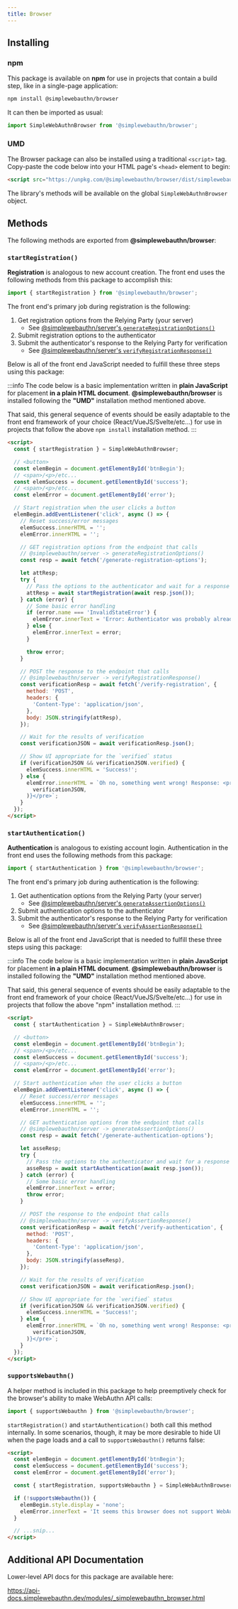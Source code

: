```yaml
---
title: Browser
---
```


## Installing

### npm

This package is available on **npm** for use in projects that contain a build step, like
in a single-page application:

```bash
npm install @simplewebauthn/browser
```

It can then be imported as usual:

```js
import SimpleWebAuthnBrowser from '@simplewebauthn/browser';
```

### UMD

The Browser package can also be installed using a traditional `<script>` tag. Copy-paste the code below into your HTML page's `<head>` element to begin:

```html
<script src="https://unpkg.com/@simplewebauthn/browser/dist/simplewebauthn-browser.min.js"></script>
```

The library's methods will be available on the global `SimpleWebAuthnBrowser` object.

## Methods

The following methods are exported from **@simplewebauthn/browser**:

### `startRegistration()`

**Registration** is analogous to new account creation. The front end uses the following methods from this package to accomplish this:

```js
import { startRegistration } from '@simplewebauthn/browser';
```

The front end's primary job during registration is the following:

1. Get registration options from the Relying Party (your server)
    - See [@simplewebauthn/server's `generateRegistrationOptions()`](packages/server.md#1-generate-registration-options)
2. Submit registration options to the authenticator
3. Submit the authenticator's response to the Relying Party for verification
    - See [@simplewebauthn/server's `verifyRegistrationResponse()`](packages/server.md#2-verify-registration-response)

Below is all of the front end JavaScript needed to fulfill these three steps using this package:

:::info
The code below is a basic implementation written in **plain JavaScript** for placement **in a plain HTML document**. **@simplewebauthn/browser** is installed following the **"UMD"** installation method mentioned above.

That said, this general sequence of events should be easily adaptable to the front end framework of your choice (React/VueJS/Svelte/etc...) for use in projects that follow the above `npm install` installation method.
:::

```html
<script>
  const { startRegistration } = SimpleWebAuthnBrowser;

  // <button>
  const elemBegin = document.getElementById('btnBegin');
  // <span>/<p>/etc...
  const elemSuccess = document.getElementById('success');
  // <span>/<p>/etc...
  const elemError = document.getElementById('error');

  // Start registration when the user clicks a button
  elemBegin.addEventListener('click', async () => {
    // Reset success/error messages
    elemSuccess.innerHTML = '';
    elemError.innerHTML = '';

    // GET registration options from the endpoint that calls
    // @simplewebauthn/server -> generateRegistrationOptions()
    const resp = await fetch('/generate-registration-options');

    let attResp;
    try {
      // Pass the options to the authenticator and wait for a response
      attResp = await startRegistration(await resp.json());
    } catch (error) {
      // Some basic error handling
      if (error.name === 'InvalidStateError') {
        elemError.innerText = 'Error: Authenticator was probably already registered by user';
      } else {
        elemError.innerText = error;
      }

      throw error;
    }

    // POST the response to the endpoint that calls
    // @simplewebauthn/server -> verifyRegistrationResponse()
    const verificationResp = await fetch('/verify-registration', {
      method: 'POST',
      headers: {
        'Content-Type': 'application/json',
      },
      body: JSON.stringify(attResp),
    });

    // Wait for the results of verification
    const verificationJSON = await verificationResp.json();

    // Show UI appropriate for the `verified` status
    if (verificationJSON && verificationJSON.verified) {
      elemSuccess.innerHTML = 'Success!';
    } else {
      elemError.innerHTML = `Oh no, something went wrong! Response: <pre>${JSON.stringify(
        verificationJSON,
      )}</pre>`;
    }
  });
</script>
```

### `startAuthentication()`

**Authentication** is analogous to existing account login. Authentication in the front end uses the following methods from this package:

```js
import { startAuthentication } from '@simplewebauthn/browser';
```

The front end's primary job during authentication is the following:

1. Get authentication options from the Relying Party (your server)
    - See [@simplewebauthn/server's `generateAssertionOptions()`](packages/server.md#1-generate-authentication-options)
2. Submit authentication options to the authenticator
3. Submit the authenticator's response to the Relying Party for verification
    - See [@simplewebauthn/server's `verifyAssertionResponse()`](packages/server.md#2-verify-authentication-response)

Below is all of the front end JavaScript that is needed to fulfill these three steps using this package:

:::info
The code below is a basic implementation written in **plain JavaScript** for placement **in a plain HTML document**. **@simplewebauthn/browser** is installed following the **"UMD"** installation method mentioned above.

That said, this general sequence of events should be easily adaptable to the front end framework of your choice (React/VueJS/Svelte/etc...) for use in projects that follow the above "npm" installation method.
:::

```html
<script>
  const { startAuthentication } = SimpleWebAuthnBrowser;

  // <button>
  const elemBegin = document.getElementById('btnBegin');
  // <span>/<p>/etc...
  const elemSuccess = document.getElementById('success');
  // <span>/<p>/etc...
  const elemError = document.getElementById('error');

  // Start authentication when the user clicks a button
  elemBegin.addEventListener('click', async () => {
    // Reset success/error messages
    elemSuccess.innerHTML = '';
    elemError.innerHTML = '';

    // GET authentication options from the endpoint that calls
    // @simplewebauthn/server -> generateAssertionOptions()
    const resp = await fetch('/generate-authentication-options');

    let asseResp;
    try {
      // Pass the options to the authenticator and wait for a response
      asseResp = await startAuthentication(await resp.json());
    } catch (error) {
      // Some basic error handling
      elemError.innerText = error;
      throw error;
    }

    // POST the response to the endpoint that calls
    // @simplewebauthn/server -> verifyAssertionResponse()
    const verificationResp = await fetch('/verify-authentication', {
      method: 'POST',
      headers: {
        'Content-Type': 'application/json',
      },
      body: JSON.stringify(asseResp),
    });

    // Wait for the results of verification
    const verificationJSON = await verificationResp.json();

    // Show UI appropriate for the `verified` status
    if (verificationJSON && verificationJSON.verified) {
      elemSuccess.innerHTML = 'Success!';
    } else {
      elemError.innerHTML = `Oh no, something went wrong! Response: <pre>${JSON.stringify(
        verificationJSON,
      )}</pre>`;
    }
  });
</script>
```

### `supportsWebauthn()`

A helper method is included in this package to help preemptively check for the browser's ability to make WebAuthn API calls:

```js
import { supportsWebauthn } from '@simplewebauthn/browser';
```

`startRegistration()` and `startAuthentication()` both call this method internally. In some scenarios, though, it may be more desirable to hide UI when the page loads and a call to `supportsWebauthn()` returns false:

```html
<script>
  const elemBegin = document.getElementById('btnBegin');
  const elemSuccess = document.getElementById('success');
  const elemError = document.getElementById('error');

  const { startRegistration, supportsWebauthn } = SimpleWebAuthnBrowser;

  if (!supportsWebauthn()) {
    elemBegin.style.display = 'none';
    elemError.innerText = 'It seems this browser does not support WebAuthn...';
  }

  // ...snip...
</script>
```

## Additional API Documentation

Lower-level API docs for this package are available here:

https://api-docs.simplewebauthn.dev/modules/_simplewebauthn_browser.html
